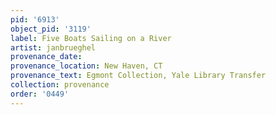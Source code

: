 ```yaml
---
pid: '6913'
object_pid: '3119'
label: Five Boats Sailing on a River
artist: janbrueghel
provenance_date:
provenance_location: New Haven, CT
provenance_text: Egmont Collection, Yale Library Transfer
collection: provenance
order: '0449'
---
```

